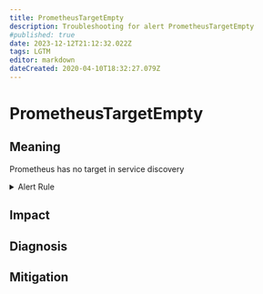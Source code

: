 ```yaml
---
title: PrometheusTargetEmpty
description: Troubleshooting for alert PrometheusTargetEmpty
#published: true
date: 2023-12-12T21:12:32.022Z
tags: LGTM
editor: markdown
dateCreated: 2020-04-10T18:32:27.079Z
---
```


# PrometheusTargetEmpty

## Meaning
[//]: # "Short paragraph that explains what the alert means"
Prometheus has no target in service discovery

<details>
  <summary>Alert Rule</summary>

  ```yaml
alert: PrometheusTargetEmpty
expr: prometheus_sd_discovered_targets == 0
for: 0m
labels:
    severity: critical
annotations:
    summary: Prometheus target empty (instance {{ $labels.instance }})
    description: |-
        Prometheus has no target in service discovery
          VALUE = {{ $value }}
          LABELS = {{ $labels }}
    runbook: https://github.com/srerun/prometheus-alerts/content/runbooks/PrometheusTargetEmpty

  ```
</details>


## Impact
[//]: # "What could / will happen if the alert is not addressed"



## Diagnosis
[//]: # "Steps to take to identify the cause of the problem"



## Mitigation
[//]: # "The steps necessary to resolve the alert"
